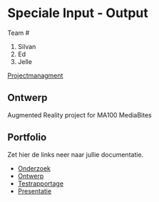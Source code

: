 # Speciale Input - Output
Team #
1. Silvan
2. Ed
3. Jelle

[Projectmanagment]() <Trello scrumboard bijvoorbeeld>

## Ontwerp
Augmented Reality project for MA100 MediaBites

## Portfolio
Zet hier de links neer naar jullie documentatie.

* [Onderzoek](https://drive.google.com/file/d/1nd8IRuLyn7BDkZz4nxXJ4gjQ__xqyrgB/view?usp=sharing)
* [Ontwerp](https://drive.google.com/open?id=1rm2I5VwGzB-_GMQQVr46poQ_VxG0gBv5)
* [Testrapportage]()
* [Presentatie]()
